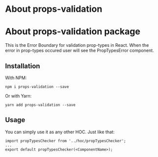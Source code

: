 # About props-validation
# About props-validation package

This is the Error Boundary for validation prop-types in React. 
When the error in prop-types occured user will see the PropTypesError component.

## Installation

With NPM:
```
npm i props-validation --save
```
Or with Yarn:
```
yarn add props-validation --save
```

## Usage

You can simply use it as any other HOC.
Just like that:
```
import propTypesChecker from '../hoc/propTypesChecker';
...
export default propTypesChecker(<ComponentName>);
```
